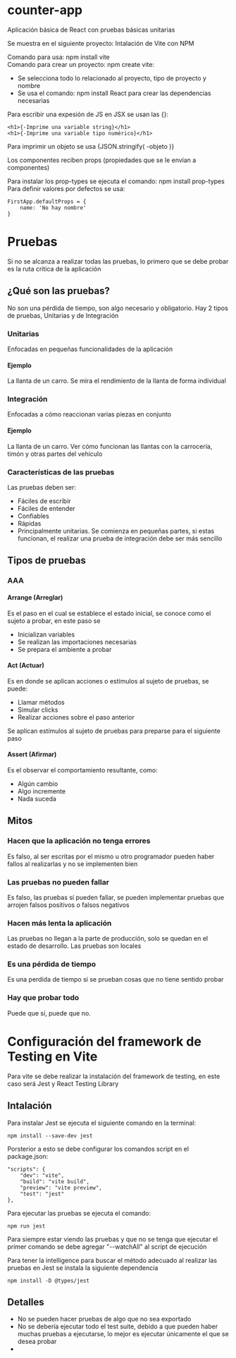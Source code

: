 # counter-app
Aplicación básica de React con pruebas básicas unitarias  

Se muestra en el siguiente proyecto: Intalación de Vite con NPM  

Comando para usa: npm install vite  
Comando para crear un proyecto: npm create vite:  
-  Se selecciona todo lo relacionado al proyecto, tipo de proyecto y nombre
-  Se usa el comando: npm install React para crear las dependencias necesarias 

Para escribir una expesión de JS en JSX se usan las {}:  

    <h1>{-Imprime una variable string}</h1>  
    <h1>{-Imprime una variable tipo numérico}</h1>  

Para imprimir un objeto se usa {JSON.stringify( -objeto )}  

Los componentes reciben props (propiedades que se le envían a componentes)  

Para instalar los prop-types se ejecuta el comando: npm install prop-types  
Para definir valores por defectos se usa:   

    FirstApp.defaultProps = {  
        name: 'No hay nombre'  
    }  

# Pruebas

Si no se alcanza a realizar todas las pruebas, lo primero que se debe probar
es la ruta crítica de la aplicación

## ¿Qué son las pruebas?

No son una pérdida de tiempo, son algo necesario y obligatorio. Hay 2 tipos de pruebas, Unitarias y de Integración

### Unitarias

Enfocadas en pequeñas funcionalidades de la aplicación

#### Ejemplo

La llanta de un carro. Se mira el rendimiento de la llanta de forma individual

### Integración

Enfocadas a cómo reaccionan varias piezas en conjunto

#### Ejemplo

La llanta de un carro. Ver cómo funcionan las llantas con la carrocería, timón y otras partes del vehículo

### Características de las pruebas

Las pruebas deben ser:

- Fáciles de escribir
- Fáciles de entender
- Confiables
- Rápidas
- Principalmente unitarias. Se comienza en pequeñas partes, si estas funcionan, el realizar una prueba de integración debe ser más sencillo

## Tipos de pruebas

### AAA

#### Arrange (Arreglar)

Es el paso en el cual se establece el estado inicial, se conoce como el sujeto a probar, en este paso se  

- Inicializan variables
- Se realizan las importaciones necesarias
- Se prepara el ambiente a probar

#### Act (Actuar)

Es en donde se aplican acciones o estímulos al sujeto de pruebas, se puede:  

- Llamar métodos
- Simular clicks
- Realizar acciones sobre el paso anterior

Se aplican estímulos al sujeto de pruebas para preparse para el siguiente paso  

#### Assert (Afirmar)

Es el observar el comportamiento resultante, como:  

- Algún cambio
- Algo incremente
- Nada suceda

## Mitos

### Hacen que la aplicación no tenga errores

Es falso, al ser escritas por el mismo u otro programador pueden haber fallos al realizarlas y no se implementen bien  

### Las pruebas no pueden fallar

Es falso, las pruebas sí pueden fallar, se pueden implementar pruebas que arrojen falsos positivos o falsos negativos  

### Hacen más lenta la aplicación

Las pruebas no llegan a la parte de producción, solo se quedan en el estado de desarrollo. Las pruebas son locales  

### Es una pérdida de tiempo

Es una perdida de tiempo si se prueban cosas que no tiene sentido probar  

### Hay que probar todo

Puede que sí, puede que no. 

# Configuración del framework de Testing en Vite

Para vite se debe realizar la instalación del framework de testing, en este caso será Jest y React Testing Library  

## Intalación

Para instalar Jest se ejecuta el siguiente comando en la terminal:  

    npm install --save-dev jest

Porsterior a esto se debe configurar los comandos script en el package.json:  

    "scripts": {
        "dev": "vite",
        "build": "vite build",
        "preview": "vite preview",
        "test": "jest"
    },

Para ejecutar las pruebas se ejecuta el comando:  

    npm run jest

Para siempre estar viendo las pruebas y que no se tenga que ejecutar el primer comando se debe agregar "--watchAll" al script de ejecución  

Para tener la intelligence para buscar el método adecuado al realizar las pruebas en Jest se instala la siguiente dependencia

    npm install -D @types/jest

## Detalles

- No se pueden hacer pruebas de algo que no sea exportado
- No se debería ejecutar todo el test suite, debido a que pueden haber muchas pruebas a ejecutarse, lo mejor es ejecutar únicamente el que se desea probar
- 